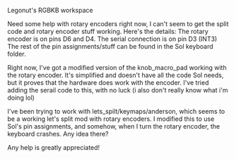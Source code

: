 Legonut's RGBKB workspace

Need some help with rotary encoders right now, I can't seem to get the split code and rotary encoder stuff working. Here's the details:
The rotary encoder is on pins D6 and D4. The serial connection is on pin D3 (INT3)
The rest of the pin assignments/stuff can be found in the Sol keyboard folder.

Right now, I've got a modified version of the knob_macro_pad working with the rotary encoder. It's simplified and doesn't have all the code Sol needs, but it proves that the hardware does work with the encoder. I've tried adding the serail code to this, with no luck (i also don't really know what i'm doing lol)

I've been trying to work with lets_spilt/keymaps/anderson, which seems to be a working let's split mod with rotary encoders. I modified this to use Sol's pin assignments, and somehow, when I turn the rotary encoder, the keyboard crashes. Any idea there?

Any help is greatly appreciated!